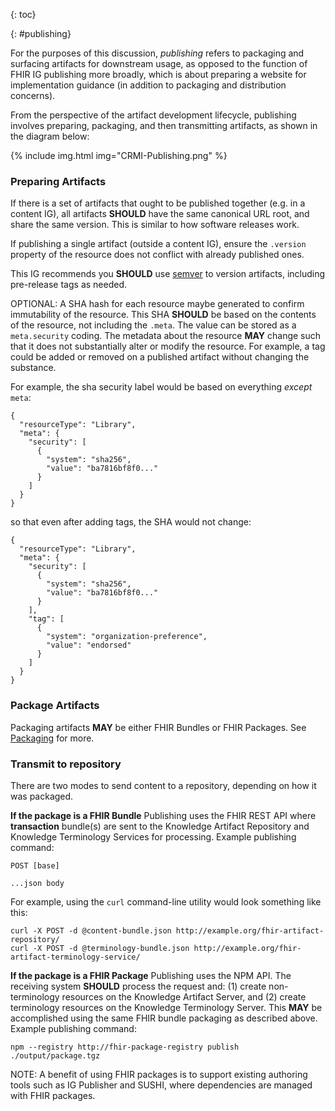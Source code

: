 {: toc}

{: #publishing}

For the purposes of this discussion, _publishing_ refers to packaging and surfacing artifacts for downstream usage, as opposed to the function of FHIR IG publishing more broadly, which is about preparing a website for implementation guidance (in addition to packaging and distribution concerns).

From the perspective of the artifact development lifecycle, publishing involves preparing, packaging, and then transmitting artifacts, as shown in the diagram below:

<div style="max-width:800px;">
{% include img.html img="CRMI-Publishing.png" %}
</div>

### Preparing Artifacts

If there is a set of artifacts that ought to be published together (e.g. in a content IG), all artifacts **SHOULD** have the same canonical URL root, and share the same version. This is similar to how software releases work.

If publishing a single artifact (outside a content IG), ensure the `.version` property of the resource does not conflict with already published ones.

This IG recommends you **SHOULD** use [semver](https://semver.org) to version artifacts, including pre-release tags as needed.

OPTIONAL: A SHA hash for each resource maybe generated to confirm immutability of the resource. This SHA **SHOULD** be based on the contents of the resource, not including the `.meta`. The value can be stored as a `meta.security` coding. The metadata about the resource **MAY** change such that it does not substantially alter or modify the resource. For example, a tag could be added or removed on a published artifact without changing the substance.

For example, the sha security label would be based on everything _except_ `meta`:

```jsonc
{ 
  "resourceType": "Library",
  "meta": {
    "security": [
      {
        "system": "sha256",
        "value": "ba7816bf8f0..."
      }
    ]
  }
}
```

so that even after adding tags, the SHA would not change:

```jsonc
{ 
  "resourceType": "Library",
  "meta": {
    "security": [
      {
        "system": "sha256",
        "value": "ba7816bf8f0..."
      }
    ],
    "tag": [
      {
        "system": "organization-preference",
        "value": "endorsed"
      }
    ]
  }
}
```

### Package Artifacts

Packaging artifacts **MAY** be either FHIR Bundles or FHIR Packages. See [Packaging](packaging.html) for more.

### Transmit to repository

There are two modes to send content to a repository, depending on how it was packaged.

**If the package is a FHIR Bundle** Publishing uses the FHIR REST API where **transaction** bundle(s) are sent to the Knowledge Artifact Repository and Knowledge Terminology Services for processing. Example publishing command:

```
POST [base]

...json body
```

For example, using the `curl` command-line utility would look something like this:

```
curl -X POST -d @content-bundle.json http://example.org/fhir-artifact-repository/
curl -X POST -d @terminology-bundle.json http://example.org/fhir-artifact-terminology-service/
```

**If the package is a FHIR Package** Publishing uses the NPM API. The receiving system **SHOULD** process the request and: (1) create non-terminology resources on the Knowledge Artifact Server, and (2) create terminology resources on the Knowledge Terminology Server. This **MAY** be accomplished using the same FHIR bundle packaging as described above. Example publishing command:
```
npm --registry http://fhir-package-registry publish ./output/package.tgz
```

NOTE: A benefit of using FHIR packages is to support existing authoring tools such as IG Publisher and SUSHI, where dependencies are managed with FHIR packages.
